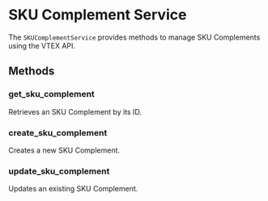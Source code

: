 # SKU Complement Service

The `SKUComplementService` provides methods to manage SKU Complements using the VTEX API.

## Methods

### get_sku_complement

Retrieves an SKU Complement by its ID.

### create_sku_complement

Creates a new SKU Complement.

### update_sku_complement

Updates an existing SKU Complement.
